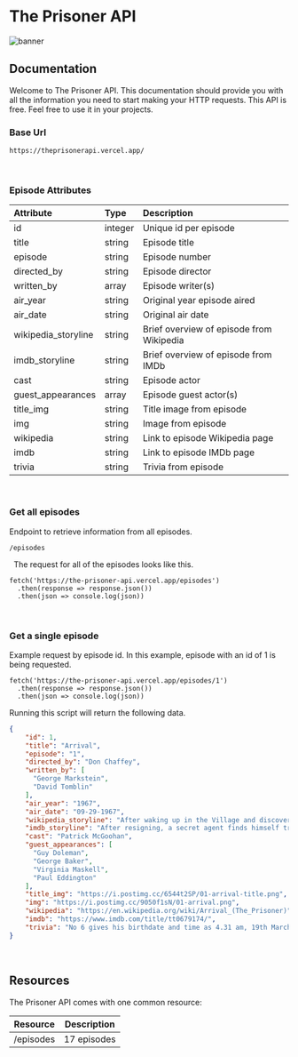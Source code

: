 # The Prisoner API

![banner](https://github.com/answebdev/the-prisoner-api/assets/36783010/b853041d-40db-4c9b-9c6c-a43863b53040)

## Documentation

Welcome to The Prisoner API. This documentation should provide you with all the information you need to start making your HTTP requests. This API is free. Feel free to use it in your projects.

### Base Url

`https://theprisonerapi.vercel.app/`

&nbsp;
### Episode Attributes

| Attribute | Type | Description |
| :---         |     :---      |          :--- |
| id   | integer     | Unique id per episode    |
| title     | string       | Episode title      |
| episode     | string       | Episode number      |
| directed_by   | string     | Episode director    |
| written_by     | array       | Episode writer(s)      |
| air_year   | string     | Original year episode aired    |
| air_date     | string       | Original air date      |
| wikipedia_storyline   | string     | Brief overview of episode from Wikipedia    |
| imdb_storyline   | string     | Brief overview of episode from IMDb    |
| cast     | string       | Episode actor      |
| guest_appearances     | array       | Episode guest actor(s)      |
| title_img   | string     | Title image from episode    |
| img   | string     | Image from episode    |
| wikipedia     | string       | Link to episode Wikipedia page      |
| imdb   | string     | Link to episode IMDb page    |
| trivia   | string     | Trivia from episode    |

&nbsp;
### Get all episodes

Endpoint to retrieve information from all episodes.

`/episodes`

&nbsp;
The request for all of the episodes looks like this.

```
fetch('https://the-prisoner-api.vercel.app/episodes')
  .then(response => response.json())
  .then(json => console.log(json))
```

&nbsp;
### Get a single episode

Example request by episode id. In this example, episode with an id of 1 is being requested.

```
fetch('https://the-prisoner-api.vercel.app/episodes/1')
  .then(response => response.json())
  .then(json => console.log(json))
```


Running this script will return the following data.

```json
{
    "id": 1,
    "title": "Arrival",
    "episode": "1",
    "directed_by": "Don Chaffey",
    "written_by": [
      "George Markstein",
      "David Tomblin"
    ],
    "air_year": "1967",
    "air_date": "09-29-1967",
    "wikipedia_storyline": "After waking up in the Village and discovering his captivity there, Number Six encounters a friend from the outside who may have a possible escape.",
    "imdb_storyline": "After resigning, a secret agent finds himself trapped in a bizarre prison known only as The Village.",
    "cast": "Patrick McGoohan",
    "guest_appearances": [
      "Guy Doleman",
      "George Baker",
      "Virginia Maskell",
      "Paul Eddington"
    ],
    "title_img": "https://i.postimg.cc/6544t2SP/01-arrival-title.png",
    "img": "https://i.postimg.cc/9050f1sN/01-arrival.png",
    "wikipedia": "https://en.wikipedia.org/wiki/Arrival_(The_Prisoner)",
    "imdb": "https://www.imdb.com/title/tt0679174/",
    "trivia": "No 6 gives his birthdate and time as 4.31 am, 19th March, 1928 - which is exactly the same as Patrick McGoohan's."
}
```

&nbsp;
## Resources

The Prisoner API comes with one common resource:

| Resource  | Description |
| ------------- | ------------- |
| /episodes  | 17 episodes  |
